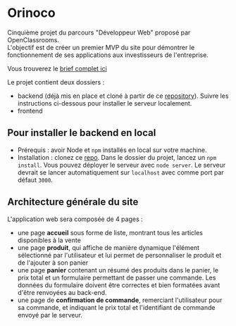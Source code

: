 # Orinoco

Cinquième projet du parcours "Développeur Web" proposé par OpenClassrooms. <br>
L'objectif est de créer un premier MVP du site pour démontrer le fonctionnement de ses applications aux investisseurs de l'entreprise.

Vous trouverez le [brief complet ici](https://s3-eu-west-1.amazonaws.com/course.oc-static.com/projects/DWJ_FR_P5/P5_Spe%CC%81cifications%20fonctionnelles%20Orinoco%20(2).pdf)

Le projet contient deux dossiers : 
- backend (déjà mis en place et cloné à partir de ce [repository](https://github.com/OpenClassrooms-Student-Center/JWDP5)). Suivre les instructions ci-dessous pour installer le serveur localement.
- frontend

## Pour installer le backend en local

- Prérequis : avoir Node et `npm` installés en local sur votre machine.
- Installation : clonez ce [repo](https://github.com/OpenClassrooms-Student-Center/JWDP5). Dans le dossier du projet, lancez un `npm install`. Vous pouvez déployer le serveur avec `node server`. Le serveur devrait se lancer automatiquement sur `localhost` avec comme port par défaut `3000`.

## Architecture générale du site 

L'application web sera composée de 4 pages : 
- une page **accueil** sous forme de liste, montrant tous les articles disponibles à la vente
- une page **produit**, qui affiche de manière dynamique l'élément sélectionné par l'utilisateur et lui permet de personnaliser le produit et de l'ajouter à son panier
- une page **panier** contenant un résumé des produits dans le panier, le prix total et un formulaire permettant de passer une commande. Les données du formulaire doivent être correctes et bien formatées avant d'être renvoyées au back-end.
- une page de **confirmation de commande**, remerciant l'utilisateur pour sa commande, et indiquant le prix total et l'identifiant de commande envoyé par le serveur.
